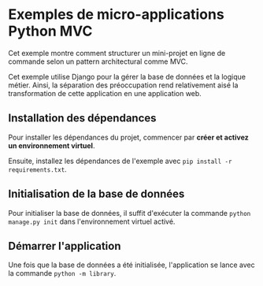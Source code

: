 # Exemples de micro-applications Python MVC

Cet exemple montre comment structurer un mini-projet en ligne de commande selon
un pattern architectural comme MVC.

Cet exemple utilise Django pour la gérer la base de données et la logique métier.
Ainsi, la séparation des préoccupation rend relativement aisé la transformation de
cette application en une application web.

## Installation des dépendances

Pour installer les dépendances du projet, commencer par **créer et activez un environnement
virtuel**. 

Ensuite, installez les dépendances de l'exemple avec `pip install -r requirements.txt`.

## Initialisation de la base de données

Pour initialiser la base de données, il suffit d'exécuter la commande `python manage.py init` dans 
l'environnement virtuel activé.

## Démarrer l'application

Une fois que la base de données a été initialisée, l'application se lance avec la commande `python -m library`.